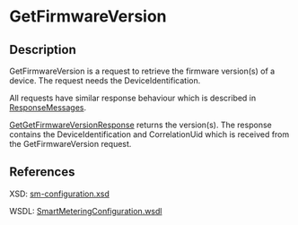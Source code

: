# GetFirmwareVersion

## Description

GetFirmwareVersion is a request to retrieve the firmware version\(s\) of a device. The request needs the DeviceIdentification.

All requests have similar response behaviour which is described in [ResponseMessages](../../responsemessages.md).

[GetGetFirmwareVersionResponse](getgetfirmwareversionresponse.md) returns the version\(s\). The response contains the DeviceIdentification and CorrelationUid which is received from the GetFirmwareVersion request.

## References

XSD: [sm-configuration.xsd](https://github.com/OSGP/open-smart-grid-platform/blob/development/osgp/shared/osgp-ws-smartmetering/src/main/resources/schemas/sm-configuration.xsd)

WSDL: [SmartMeteringConfiguration.wsdl](https://github.com/OSGP/open-smart-grid-platform/blob/development/osgp/shared/osgp-ws-smartmetering/src/main/resources/SmartMeteringConfiguration.wsdl)


